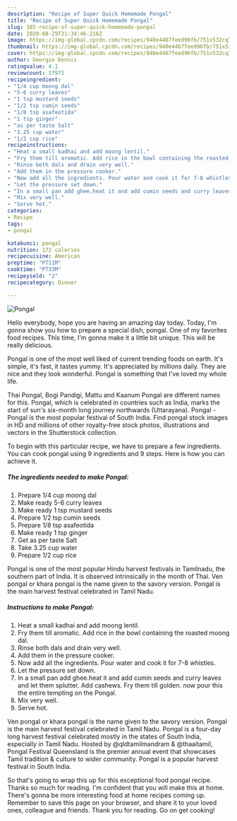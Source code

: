 ```yaml
---
description: "Recipe of Super Quick Homemade Pongal"
title: "Recipe of Super Quick Homemade Pongal"
slug: 385-recipe-of-super-quick-homemade-pongal
date: 2020-08-29T21:34:46.216Z
image: https://img-global.cpcdn.com/recipes/940e4467feed96fb/751x532cq70/pongal-recipe-main-photo.jpg
thumbnail: https://img-global.cpcdn.com/recipes/940e4467feed96fb/751x532cq70/pongal-recipe-main-photo.jpg
cover: https://img-global.cpcdn.com/recipes/940e4467feed96fb/751x532cq70/pongal-recipe-main-photo.jpg
author: Georgie Dennis
ratingvalue: 4.1
reviewcount: 17972
recipeingredient:
- "1/4 cup moong dal"
- "5-6 curry leaves"
- "1 tsp mustard seeds"
- "1/2 tsp cumin seeds"
- "1/8 tsp asafeotida"
- "1 tsp ginger"
- "as per taste Salt"
- "3.25 cup water"
- "1/2 cup rice"
recipeinstructions:
- "Heat a small kadhai and add moong lentil."
- "Fry them till aromatic. Add rice in the bowl containing the roasted moong dal."
- "Rinse both dals and drain very well."
- "Add them in the pressure cooker."
- "Now add all the ingredients. Pour water and cook it for 7-8 whistles."
- "Let the pressure set down."
- "In a small pan add ghee.heat it and add cumin seeds and curry leaves and let them splutter. Add cashews. Fry them till golden. now pour this the entire tempting on the Pongal."
- "Mix very well."
- "Serve hot."
categories:
- Recipe
tags:
- pongal

katakunci: pongal 
nutrition: 172 calories
recipecuisine: American
preptime: "PT11M"
cooktime: "PT33M"
recipeyield: "2"
recipecategory: Dinner

---
```



![Pongal](https://img-global.cpcdn.com/recipes/940e4467feed96fb/751x532cq70/pongal-recipe-main-photo.jpg)

Hello everybody, hope you are having an amazing day today. Today, I'm gonna show you how to prepare a special dish, pongal. One of my favorites food recipes. This time, I'm gonna make it a little bit unique. This will be really delicious.

Pongal is one of the most well liked of current trending foods on earth. It's simple, it's fast, it tastes yummy. It's appreciated by millions daily. They are nice and they look wonderful. Pongal is something that I've loved my whole life.

Thai Pongal, Bogi Pandigi, Mattu and Kaanum Pongal are different names for this. Pongal, which is celebrated in countries such as India, marks the start of sun&#39;s six-month long journey northwards (Uttarayana). Pongal - Pongal is the most popular festival of South India. Find pongal stock images in HD and millions of other royalty-free stock photos, illustrations and vectors in the Shutterstock collection.


To begin with this particular recipe, we have to prepare a few ingredients. You can cook pongal using 9 ingredients and 9 steps. Here is how you can achieve it.

<!--inarticleads1-->

##### The ingredients needed to make Pongal:

1. Prepare 1/4 cup moong dal
1. Make ready 5-6 curry leaves
1. Make ready 1 tsp mustard seeds
1. Prepare 1/2 tsp cumin seeds
1. Prepare 1/8 tsp asafeotida
1. Make ready 1 tsp ginger
1. Get as per taste Salt
1. Take 3.25 cup water
1. Prepare 1/2 cup rice


Pongal is one of the most popular Hindu harvest festivals in Tamilnadu, the southern part of India. It is observed intrinsically in the month of Thai. Ven pongal or khara pongal is the name given to the savory version. Pongal is the main harvest festival celebrated in Tamil Nadu. 

<!--inarticleads2-->

##### Instructions to make Pongal:

1. Heat a small kadhai and add moong lentil.
1. Fry them till aromatic. Add rice in the bowl containing the roasted moong dal.
1. Rinse both dals and drain very well.
1. Add them in the pressure cooker.
1. Now add all the ingredients. Pour water and cook it for 7-8 whistles.
1. Let the pressure set down.
1. In a small pan add ghee.heat it and add cumin seeds and curry leaves and let them splutter. Add cashews. Fry them till golden. now pour this the entire tempting on the Pongal.
1. Mix very well.
1. Serve hot.


Ven pongal or khara pongal is the name given to the savory version. Pongal is the main harvest festival celebrated in Tamil Nadu. Pongal is a four-day long harvest festival celebrated mostly in the states of South India, especially in Tamil Nadu. Hosted by @qldtamilmandram &amp; @thaaitamil, Pongal Festival Queensland is the premier annual event that showcases Tamil tradition &amp; culture to wider community. Pongal is a popular harvest festival in South India. 

So that's going to wrap this up for this exceptional food pongal recipe. Thanks so much for reading. I'm confident that you will make this at home. There's gonna be more interesting food at home recipes coming up. Remember to save this page on your browser, and share it to your loved ones, colleague and friends. Thank you for reading. Go on get cooking!

